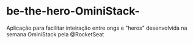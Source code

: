 # be-the-hero-OminiStack-
Aplicação para facilitar inteiração entre ongs e "heros" desenvolvida na semana OminiStack pela @RocketSeat
